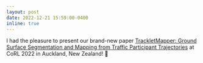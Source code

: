 ```yaml
---
layout: post
date: 2022-12-21 15:59:00-0400
inline: true
---
```




I had the pleasure to present our brand-new paper [TrackletMapper: Ground Surface Segmentation and Mapping from Traffic Participant Trajectories](https://openreview.net/pdf?id=qr0wqg8NqkL) at CoRL 2022 in Auckland, New Zealand! 🥝
